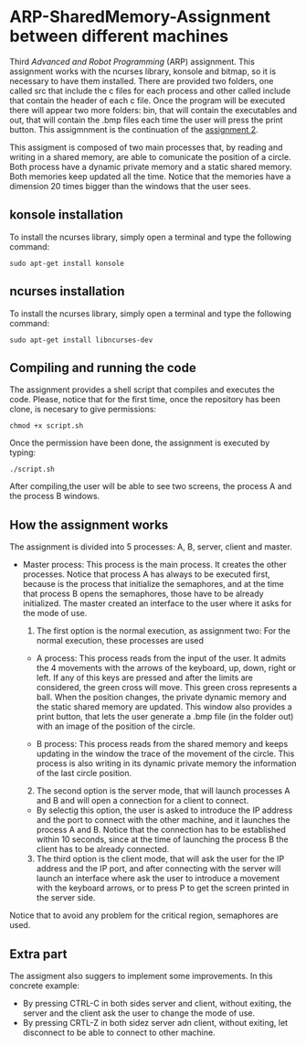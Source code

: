 # ARP-SharedMemory-Assignment between different machines
Third *Advanced and Robot Programming* (ARP) assignment. This assignment works with the ncurses library, konsole and bitmap, so it is necessary to have them installed. There are provided two folders, one called src that include the c files for each process and other called include that contain the header of each c file. Once the program will be executed there will appear two more folders: bin, that will contain the executables and out, that will contain the .bmp files each time the user will press the print button. This assigmnment is the continuation of the [assignment 2](https://github.com/isacg5/second_assignmentARP).

This assigment is composed of two main processes that, by reading and writing in a shared memory, are able to comunicate the position of a circle. Both process have a dynamic private memory and a static shared memory. Both memories keep updated all the time. Notice that the memories have a dimension 20 times bigger than the windows that the user sees.
## konsole installation
To install the ncurses library, simply open a terminal and type the following command:
```console
sudo apt-get install konsole
```

## ncurses installation
To install the ncurses library, simply open a terminal and type the following command:
```console
sudo apt-get install libncurses-dev
```

## Compiling and running the code
The assignment provides a shell script that compiles and executes the code. Please, notice that for the first time, once the repository has been clone, is necesary to give permissions:
```console
chmod +x script.sh
```
Once the permission have been done, the assignment is executed by typing:
```console
./script.sh
```
After compiling,the user will be able to see two screens, the process A and the process B windows.

## How the assignment works
The assignment is divided into 5 processes: A, B, server, client and master.
* Master process: This process is the main process. It creates the other processes. Notice that process A has always to be executed first, because is the process that initialize the semaphores, and at the time that process B opens the semaphores, those have to be already initialized. The master created an interface to the user where it asks for the mode of use. 
  
  1. The first option is the normal execution, as assignment two: For the normal execution, these processes are used 
    - A process: This process reads from the input of the user. It admits the 4 movements with the arrows of the keyboard, up, down, right or left. If any of this keys are pressed and after the limits are considered, the green cross will move. This green cross represents a ball. When the position changes, the private dynamic memory and the static shared memory are updated. This window also provides a print button, that lets the user generate a .bmp file (in the folder out) with an image of the position of the circle.
    
    - B process: This process reads from the shared memory and keeps updating in the window the trace of the movement of the circle. This process is also writing in its dynamic private memory the information of the last circle position.

  2. The second option is the server mode, that will launch processes A and B and will open a connection for a client to connect.
    
    - By selectig this option, the user is asked to introduce the IP address and the port to connect with the other machine, and it launches the process A and B. Notice that the connection has to be established within 10 seconds, since at the time of launching the process B the client has to be already connected.

  3. The third option is the client mode, that will ask the user for the IP address and the IP port, and after connecting with the server will launch an interface where ask the user to introduce a movement with the keyboard arrows, or to press P to get the screen printed in the server side.

Notice that to avoid any problem for the critical region, semaphores are used.

## Extra part
The assigment also suggers to implement some improvements. In this concrete example:
  * By pressing CTRL-C in both sides server and client, without exiting, the server and the client ask the user to change the mode of use.
  * By pressing CRTL-Z in both sidez server adn client, without exiting, let disconnect to be able to connect to other machine.
